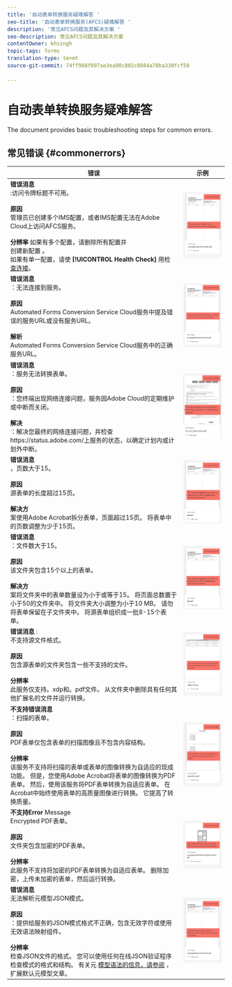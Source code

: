 ```yaml
---
title: '自动表单转换服务疑难解答 '
seo-title: '自动表单转换服务(AFCS)疑难解答 '
description: '常见AFCS问题及其解决方案 '
seo-description: 常见AFCS问题及其解决方案
contentOwner: khsingh
topic-tags: forms
translation-type: tm+mt
source-git-commit: 74ff988f097ae3ea90c802c8884a78ba330fcf58

---
```



# 自动表单转换服务疑难解答


<!--The article provides information on installation, configuration and administration issues that may arise in an Automated Forms Conversion Service production environment. --> The document  provides basic troubleshooting steps for common errors.

## 常见错误 {#commonerrors}

| 错误 | 示例 |
|--- |--- |
| **错误消息**<br> :访问令牌标题不可用。 <br><br>**原因&#x200B;**<br>管理员已创建多个IMS配置，或者IMS配置无法在Adobe Cloud上访问AFCS服务。<br><br>**分辨率** 如果有多个配置，请删除所有配置并 <br> 创建新配置 [](configure-service.md#obtainpubliccertificates)。 <br> 如果有单一配置，请使 **[!UICONTROL Health Check]** 用检 [查连接](configure-service.md#createintegrationoption)。 | ![访问令牌标题不可用](assets/invalid-ims-configuration.png) |
| **错误消息**<br> ：无法连接到服务。  <br><br>**原因&#x200B;**<br>Automated Forms Conversion Service Cloud服务中提及错误的服务URL或没有服务URL。<br><br>**解析**<br> Automated Forms [](configure-service.md#configure-the-cloud-service) Conversion Service Cloud服务中的正确服务URL。 | ![无法连接到服务。](assets/wrong-endpoint-configured.png) |
| **错误消息**<br> ：服务无法转换表单。  <br><br>**原因&#x200B;**<br>：您终端出现网络连接问题，服务因Adobe Cloud的定期维护或中断而关闭。<br><br>**解决**<br> ：解决您最终的网络连接问题，并检查https://status.adobe.com/上服务的状态，以确定计划内或计划外中断。 | ![无法连接到服务。](assets/service-failure.png) |
| **错误消息**<br> ，页数大于15。  <br><br>**原因&#x200B;**<br>源表单的长度超过15页。<br><br>**解决方**<br> 案使用Adobe Acrobat拆分表单，页面超过15页。 将表单中的页数调整为少于15页。 | ![无法连接到服务。](assets/number-of-pages.png) |
| **错误消息**<br> ：文件数大于15。  <br><br>**原因&#x200B;**<br>该文件夹包含15个以上的表单。<br><br>**解决方**<br> 案将文件夹中的表单数量设为小于或等于15。 将页面总数置于小于50的文件夹中。 将文件夹大小调整为小于10 MB。 请勿将表单保留在子文件夹中。 将源表单组织成一批8-15个表单。 | ![无法连接到服务。](assets/number-of-pages.png) |
| **错误消息** : <br> 不支持源文件格式。  <br><br>**原因&#x200B;**<br>包含源表单的文件夹包含一些不支持的文件。<br><br>**分辨率**<br> 此服务仅支持。xdp和。pdf文件。 从文件夹中删除具有任何其他扩展名的文件并运行转换。 | ![无法连接到服务。](assets/unsupported-file-formats.png) |
| **不支持错误消息**<br> ：扫描的表单。  <br><br>**原因&#x200B;**<br>PDF表单仅包含表单的扫描图像且不包含内容结构。<br><br>**分辨率**<br> 该服务不支持将扫描的表单或表单的图像转换为自适应的现成功能。 但是，您使用Adobe Acrobat将表单的图像转换为PDF表单。 然后，使用该服务将PDF表单转换为自适应表单。 在Acrobat中始终使用表单的高质量图像进行转换。 它提高了转换质量。 | ![无法连接到服务。](assets/scanned-forms-error.png) |
| **不支持Error** Message <br> Encrypted PDF表单。  <br><br>**原因&#x200B;**<br>文件夹包含加密的PDF表单。<br><br>**分辨率**<br> 此服务不支持将加密的PDF表单转换为自适应表单。 删除加密，上传未加密的表单，然后运行转换。 | ![无法连接到服务。](assets/secured-pdf-form.png) |
| **错误消息**<br> 无法解析元模型JSON模式。  <br><br>**原因&#x200B;**<br>：提供给服务的JSON模式格式不正确，包含无效字符或使用无效语法映射组件。<br><br>**分辨率**<br> 检查JSON文件的格式。 您可以使用任何在线JSON验证程序检查模式的格式和结构。 有关元 [模型语法的信息，请参阅](extending-the-default-meta-model.md) ，扩展默认元模型文章。 | ![无法连接到服务。](assets/invalid-meta-model-schema.png) |
